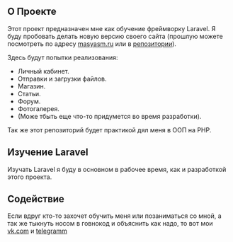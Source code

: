 ## О Проекте

Этот проект предназначен мне как обучение фреймворку Laravel. Я буду пробовать делать новую версию своего сайта (прошлую можете посмотреть по адресу [masyasm.ru](https://masyasm.ru/) или в [репозитории](https://github.com/MasyaSmv/masyasm.ru)).

Здесь будут попытки реализования:

- Личный кабинет.
- Отправки и загрузки файлов.
- Магазин.
- Статьи.
- Форум.
- Фотогалерея.
- (Може тбыть еще что-то придумется во время разработки).

Так же этот репозиторий будет практикой дял меня в ООП на PHP.

## Изучение Laravel

Изучать Laravel я буду в основном в рабочее время, как и разработкой этого проекта.

## Содействие

Если вдруг кто-то захочет обучить меня или позаниматься со мной, а так же тыкнуть носом в говнокод и объяснить как надо, то вот мои [vk.com](https://vk.com/masyasmerd) и [telegramm](https://t.me/MasyaSm)

